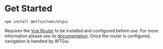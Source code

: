# Get Started

```
npm install @wtfsystems/wtgui
```

Requires the <a href="https://router.vuejs.org/">Vue Router</a> to be installed and configured before use.  For more information please see its <a href="https://router.vuejs.org/guide/">documentation</a>.  Once the router is configured, navigation is handled by WTGui.
